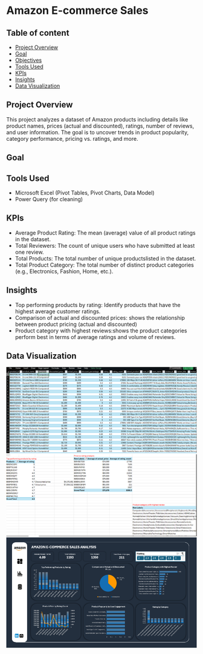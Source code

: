 # Amazon E-commerce Sales

## Table of content
- [Project Overview](#project-overview)  
- [Goal](#goal)
- [Objectives](#objectives)
- [Tools Used](#tools-used) 
- [KPIs](#kpis)  
- [Insights](#insights)
- [Data Visualization](#data-visualization)

 ## Project Overview
 This project analyzes a dataset of Amazon products including details like product names, prices (actual and discounted), ratings, number of reviews, and user information. The goal is to uncover trends in product popularity, category performance, pricing vs. ratings, and more.

## Goal

## Tools Used
- Microsoft Excel (Pivot Tables, Pivot Charts, Data Model)
- Power Query (for cleaning)
 
 ## KPIs

 - Average Product Rating: The mean (average) value of all product ratings in the dataset.
 - Total Reviewers: The count of unique users who have submitted at least one review.
 - Total Products: The total number of unique productslisted in the dataset.
 - Total Product Category: The total number of distinct product categories (e.g., Electronics, Fashion, Home, etc.).

## Insights
- Top performing products by rating: Identify products that have the highest average customer ratings.
- Comparison of actual and discounted prices: shows the relationship between product pricing (actual and discounted)
- Product category with highest reviews:shows the product categories perform best in terms of average ratings and volume of reviews.

## Data Visualization
![Table](https://github.com/Ola-ykay/Amazon-Ecommerce-Sales/blob/main/Amazon-table.png)
![Analysis](https://github.com/Ola-ykay/Amazon-Ecommerce-Sales/blob/main/Amazon-analysis.png)
![Dashboard](https://github.com/Ola-ykay/Amazon-Ecommerce-Sales/blob/main/amazon-dashboard.png)

 

   
